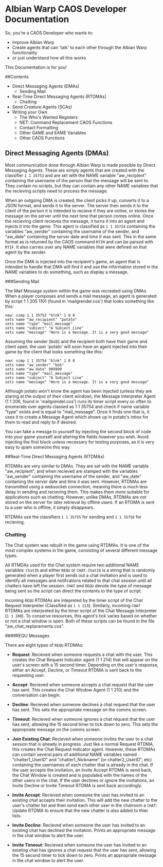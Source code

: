 Albian Warp CAOS Developer Documentation
========================================

So, you're a CAOS Developer who wants to:

* Improve Albian Warp
* Create agents that can 'talk' to each other through the Albian Warp functionality
* or just understand how all this works

This Documentation is for you!


##Contents

* Direct Messaging Agents (DMAs)
	* Sending Mail
* Real-Time Direct Messaging Agents (RTDMAs)
	* Chatting
* Send Creature Agents (SCAs)
* Writing your Own
	* The Who's Wanted Registers
	* NET: Command Replacement CAOS Functions
	* Contact Formatting
	* Other GAME and EAME Variables
	* Other CAOS Functions

## Direct Messaging Agents (DMAs)

Most communication done through Albian Warp is made possible by Direct Messaging Agents. These are simply agents that are created with the classifier `1 1 35753` and are set with the NAME variable "aw_recipient" containing the username of the person that the message will be sent to. They contain no scripts, but they can contain any other NAME variables that the recieving scripts need to process the message.

When an outgoing DMA is created, the client picks it up, converts it to a JSON format, and sends it to the server. The server then sends it to the client of the person it is intended to recieve if they are online, or stores the message on the server until the next time that person comes online. Once the recieving client recieves the message, it turns it into an agent and injects it into the game. This agent is classified as `1 1 35754` containing the variables "aw\_sender" containing the username of the sender, and "aw\_date" containing the server date and time it was sent. This in the same format as is returned by the CAOS command `RTIM` and can be parsed with `RTIF`. It also carries over any NAME variables that were defined on that agent by the sender.

Once the DMA is injected into the recipient's game, an agent that is intended to handle that DMA will find it and use the information stored in the NAME variables to do something, such as display a message.

###Sending Mail

The Mail Message system within the game was recreated using DMAs. When a player composes and sends a mail message, an agent is generated by script 1 1 205 1101 (found in 'mailgrendel.cos') that looks something like this:

```
new: simp 1 1 35753 "blnk" 1 0 0
sets name "aw_recipient" "potato"
sets name "type" "mail_message"
sets name "subject" "A Subject Line"
sets name "message" "Here is a message. It is a very good message"
```

Assuming the sender (bob) and the recipient both have their game and client open, the user 'potato' will soon have an agent injected into their game by the client that looks something like this:

```
new: simp 1 1 35754 "blnk" 1 0 0
sets name "aw_sender" "bob"
sets name "aw_date" 999999
sets name "type" "mail_message"
sets name "subject" "A Subject Line"
sets name "message" "Here is a message. It is a very good message"
```

Although potato won't know the agent has been injected (unless they are staring at the output of their client window), the Message Interpreter Agent (1 1 206, found in 'mailgrendel.cos') runs its timer script every so often to enumerate over agents classed as 1 1 35754 and check if name variable "type" exists and is equal to "mail_message". Once it finds one that is, it uses it to create a Message Agent which shows up in potato's inbox for them to read and reply to if desired.

You can fake a messge to yourself by injecting the second block of code into your game yourself and altering the fields however you wish. Avoid injecting the first block unless necessary for testing purposes, as it is very easy to spam someone this way.

##Real-Time Direct Messaging Agents (RTDMAs)

RTDMAs are very similar to DMAs. They are set with the NAME variable "aw_recipient", and when recieved are stamped with the variables "aw\_sender" containing the username of the sender, and "aw\_date" containing the server date and time it was sent. However, RTDMAs are transmitted using a websocket connection, meaning there is much less delay in sending and recieving them. This makes them more suitable for applications such as chatting. However, unlike DMAs, RTDMAs are not stored on the server for later retrieval by offline users. If an RTDMA is sent to a user who is offline, it simply disappears.

RTDMAs use the classifiers `1 1 35755` for sending and `1 1 35756` for recieving. 

### Chatting

The Chat system was rebuilt in the game using RTDMAs. It is one of the most complex systems in the game, consisting of several different message types.

All RTMDAs used for the Chat system require two additional NAME variables: `ChatID` and either `REQU` or `CHAT`.  `ChatID` is a string that is randomly generated when a player first sends out a chat invitation and is used to identify all messages and notifcations related to that chat session until all chatters have left the session. `CHAT` and `REQU` denote the type of message being sent so the script can direct the contents to the type of script. 

Incoming `REQU` RTDMAs are intepreted by the timer script of the Chat Request Interpreter (Classified as `1 1 213`). Similarly, incoming `CHAT` RTDMAs are interpreted by the timer script of the Chat Message Interpreter (`1 1 209`). To conserve resources, this agent's tick varies based on whether or not a chat window is open. Both of these scripts can be found in the file "aw_chat_replacements.cos". 

####REQU Messages

There are eight types of `REQU` RTDMAs:

* **Request**: Recieved when someone requests a chat with the user. This creates the Chat Request Indicator agent (1 1 214) that will appear on the user's screen with a 15 second timer. Depending on the user's response, either an Accept, Decline, or Timeout RTDMA is sent back to the requesting user.

* **Accept**: Recieved when someone accepts a chat request that the user has sent. This creates the Chat Window Agent (1 1 210) and the conversation can begin.

* **Decline**: Recieved when someone declines a chat request that the user has sent. This sets the appropriate message on the comms screen.

* **Timeout**: Recieved when someone ignores a chat request that the user has sent, allowing the 15 second timer to tick down to zero. This sets the appropriate message on the comms screen.

* **Join Existing Chat**: Recieved when someone invites the user to a chat session that is already in progress. Just like a normal Request RTDMA, this creates the Chat Request Indicator agent. However, these RTDMAs can contain several pairs of additional NAME variables named "chatter1\_UserID" and "chatter1\_Nickname" (or chatter2\_UserID", etc) containing the usernames of each chatter that is already in the chat. If the user accepts the invitation, an Invite Accept RTDMA is send back, the Chat Window is created and is populated with the names of the other users in the chat. If the user declines or ignore the invitations, an Invite Decline or Invite Timeout RTDMA is sent back accordingly.

* **Invite Accept**: Recieved when someone the user has invited to an existing chat accepts their invitation. This will add the new chatter to the user's chatter list and then send each other user in the chatroom a `CHAT`: Update RTDMA to ensure that the new chatter is also added to thier lists. 

* **Invite Decline**: Recieved when someone the user has invited to an existing chat has declined the invitation. Prints an appropriate message in the chat window to alert the user.

* **Invite Timeout**: Recieved when someone the user has invited to an existing chat has ignores a chat request that the user has sent, allowing the 15 second timer to tick down to zero. Prints an appropriate message in the chat window to alert the user.